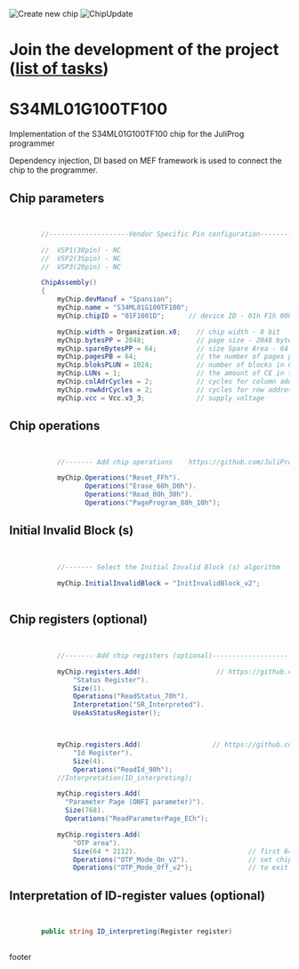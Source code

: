 ![Create new chip](https://github.com/JuliProg/S34ML01G100TF100/workflows/Create%20new%20chip/badge.svg?event=repository_dispatch)
![ChipUpdate](https://github.com/JuliProg/S34ML01G100TF100/workflows/ChipUpdate/badge.svg)
# Join the development of the project ([list of tasks](https://github.com/users/JuliProg/projects/1))


# S34ML01G100TF100
Implementation of the S34ML01G100TF100 chip for the JuliProg programmer

Dependency injection, DI based on MEF framework is used to connect the chip to the programmer.

<section class = "listing">

# Chip parameters
```c#


        //--------------------Vendor Specific Pin configuration---------------------------

        //  VSP1(38pin) - NC    
        //  VSP2(35pin) - NC
        //  VSP3(20pin) - NC

        ChipAssembly()
        {
            myChip.devManuf = "Spansion";
            myChip.name = "S34ML01G100TF100";
            myChip.chipID = "01F1001D";      // device ID - 01h F1h 00h 1Dh 

            myChip.width = Organization.x8;    // chip width - 8 bit
            myChip.bytesPP = 2048;             // page size - 2048 byte (2Kb)
            myChip.spareBytesPP = 64;          // size Spare Area - 64 byte
            myChip.pagesPB = 64;               // the number of pages per block - 64 
            myChip.bloksPLUN = 1024;           // number of blocks in CE - 1024
            myChip.LUNs = 1;                   // the amount of CE in the chip
            myChip.colAdrCycles = 2;           // cycles for column addressing
            myChip.rowAdrCycles = 2;           // cycles for row addressing 
            myChip.vcc = Vcc.v3_3;             // supply voltage

```
# Chip operations
```c#


            //------- Add chip operations    https://github.com/JuliProg/Wiki#command-set----------------------------------------------------

            myChip.Operations("Reset_FFh").
                   Operations("Erase_60h_D0h").
                   Operations("Read_00h_30h").
                   Operations("PageProgram_80h_10h");

```
# Initial Invalid Block (s)
```c#

            
            //------- Select the Initial Invalid Block (s) algorithm    https://github.com/JuliProg/Wiki/wiki/Initiate-Invalid-Block-----------
                
            myChip.InitialInvalidBlock = "InitInvalidBlock_v2";
                
```
# Chip registers (optional)
```c#


            //------- Add chip registers (optional)----------------------------------------------------

            myChip.registers.Add(                   // https://github.com/JuliProg/Wiki/wiki/StatusRegister
                "Status Register").
                Size(1).
                Operations("ReadStatus_70h").
                Interpretation("SR_Interpreted").
                UseAsStatusRegister();



            myChip.registers.Add(                  // https://github.com/JuliProg/Wiki/wiki/ID-Register
                "Id Register").
                Size(4).
                Operations("ReadId_90h");
            //Interpretation(ID_interpreting);

            myChip.registers.Add(
              "Parameter Page (ONFI parameter)").
              Size(768).
              Operations("ReadParameterPage_ECh");

            myChip.registers.Add(
                "OTP area").
                Size(64 * 2112).                            // first 64 pages
                Operations("OTP_Mode_On_v2").               // set chip to OTP mode then Page Read or Page Program commands for first 64 pages ( block[0] )
                Operations("OTP_Mode_Off_v2");              // to exit the OTP area and access the normal flash array


```
# Interpretation of ID-register values ​​(optional)
```c#


        public string ID_interpreting(Register register)   
        
```
</section>
















footer
